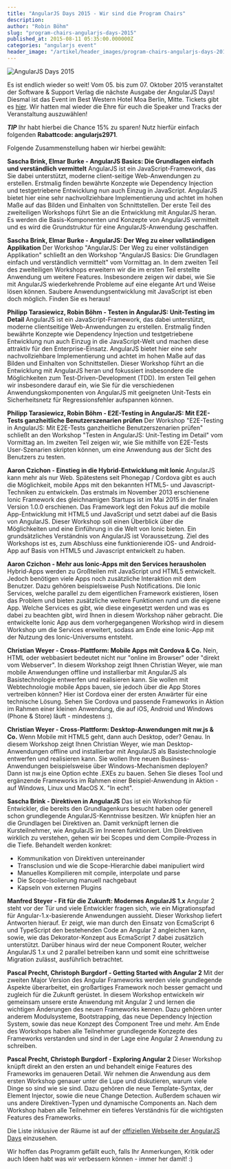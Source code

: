```yaml
---
title: "AngularJS Days 2015 - Wir sind die Program Chairs"
description:
author: "Robin Böhm"
slug: "program-chairs-angularjs-days-2015"
published_at: 2015-08-11 05:35:00.000000Z
categories: "angularjs event"
header_image: "/artikel/header_images/program-chairs-angularjs-days-2015.jpg"
---
```


![AngularJS Days 2015](Screen_Shot_2015-08-11_at_07.52.15.png)

Es ist endlich wieder so weit! Vom 05. bis zum 07. Oktober 2015 veranstaltet der Software & Support Verlag die nächste Ausgabe der AngularJS Days!
Diesmal ist das Event im Best Western Hotel Moa Berlin, Mitte. Tickets gibt es [hier](http://angularjs-days.de/2015fall/preise-anmeldung). Wir hatten mal wieder die Ehre für euch die Speaker und Tracks der Veranstaltung auszuwählen!

***TIP***
Ihr habt hierbei die Chance 15% zu sparen! Nutz hierfür einfach folgenden **Rabattcode: angularjs2971**.

Folgende Zusammenstellung haben wir hierbei gewählt:

**Sascha Brink, Elmar Burke - AngularJS Basics: Die Grundlagen einfach und verständlich vermittelt**
AngularJS ist ein JavaScript-Framework, das Sie dabei unterstützt, moderne client-seitige Web-Anwendungen zu erstellen. Erstmalig finden bewährte Konzepte wie Dependency Injection und testgetriebene Entwicklung nun auch Einzug in JavaScript. AngularJS bietet hier eine sehr nachvollziehbare Implementierung und achtet im hohen Maße auf das Bilden und Einhalten von Schnittstellen. Der erste Teil des zweiteiligen Workshops führt Sie an die Entwicklung mit AngularJS heran. Es werden die Basis-Komponenten und Konzepte von AngularJS vermittelt und es wird die Grundstruktur für eine AngularJS-Anwendung geschaffen.

**Sascha Brink, Elmar Burke - AngularJS: Der Weg zu einer vollständigen Applikation**
Der Workshop "AngularJS: Der Weg zu einer vollständigen Applikation" schließt an den Workshop "AngularJS Basics: Die Grundlagen einfach und verständlich vermittelt" vom Vormittag an. In dem zweiten Teil des zweiteiligen Workshops erweitern wir die im ersten Teil erstellte Anwendung um weitere Features. Insbesondere zeigen wir dabei, wie Sie mit AngularJS wiederkehrende Probleme auf eine elegante Art und Weise lösen können. Saubere Anwendungsentwicklung mit JavaScript ist eben doch möglich. Finden Sie es heraus!

**Philipp Tarasiewicz, Robin Böhm - Testen in AngularJS: Unit-Testing im Detail**
AngularJS ist ein JavaScript-Framework, das dabei unterstützt, moderne clientseitige Web-Anwendungen zu erstellen. Erstmalig finden bewährte Konzepte wie Dependency Injection und testgetriebene Entwicklung nun auch Einzug in die JavaScript-Welt und machen diese attraktiv für den Enterprise-Einsatz. AngularJS bietet hier eine sehr nachvollziehbare Implementierung und achtet im hohen Maße auf das Bilden und Einhalten von Schnittstellen. Dieser Workshop führt an die Entwicklung mit AngularJS heran und fokussiert insbesondere die Möglichkeiten zum Test-Driven-Development (TDD). Im ersten Teil gehen wir insbesondere darauf ein, wie Sie für die verschiedenen Anwendungskomponenten von AngularJS mit geeigneten Unit-Tests ein Sicherheitsnetz für Regressionsfehler aufspannen können.

**Philipp Tarasiewicz, Robin Böhm - E2E-Testing in AngularJS: Mit E2E-Tests ganzheitliche Benutzerszenarien prüfen**
Der Workshop "E2E-Testing in AngularJS: Mit E2E-Tests ganzheitliche Benutzerszenarien prüfen" schließt an den Workshop "Testen in AngularJS: Unit-Testing im Detail" vom Vormittag an. Im zweiten Teil zeigen wir, wie Sie mithilfe von E2E-Tests User-Szenarien skripten können, um eine Anwendung aus der Sicht des Benutzers zu testen.

**Aaron Czichon - Einstieg in die Hybrid-Entwicklung mit Ionic**
AngularJS kann mehr als nur Web. Spätestens seit Phonegap / Cordova gibt es auch die Möglichkeit, mobile Apps mit den bekannten HTML5- und Javascript-Techniken zu entwickeln. Das erstmals im November 2013 erschienene Ionic Framework des gleichnamigen Startups ist im Mai 2015 in der finalen Version 1.0.0 erschienen. Das Framework legt den Fokus auf die mobile App-Entwicklung mit HTML5 und JavaScript und setzt dabei auf die Basis von AngularJS. Dieser Workshop soll einen Überblick über die Möglichkeiten und eine Einführung in die Welt von Ionic bieten. Ein grundsätzliches Verständnis von AngularJS ist Voraussetzung. Ziel des Workshops ist es, zum Abschluss eine funktionierende iOS- und Android-App auf Basis von HTML5 und Javascript entwickelt zu haben.

**Aaron Czichon - Mehr aus Ionic-Apps mit den Services herausholen**
Hybrid-Apps werden zu Großteilen mit JavaScript und HTML5 entwickelt. Jedoch benötigen viele Apps noch zusätzliche Interaktion mit dem Benutzer. Dazu gehören beispielsweise Push Notifications. Die Ionic Services, welche parallel zu dem eigentlichen Framework existieren, lösen das Problem und bieten zusätzliche weitere Funktionen rund um die eigene App. Welche Services es gibt, wie diese eingesetzt werden und was es dabei zu beachten gibt, wird Ihnen in diesem Workshop näher gebracht. Die entwickelte Ionic App aus dem vorhergegangenen Workshop wird in diesem Workshop um die Services erweitert, sodass am Ende eine Ionic-App mit der Nutzung des Ionic-Universums entsteht.

**Christian Weyer - Cross-Plattform: Mobile Apps mit Cordova & Co.**
Nein, HTML oder webbasiert bedeutet nicht nur "online im Browser" oder "direkt vom Webserver". In diesem Workshop zeigt Ihnen Christian Weyer, wie man mobile Anwendungen offline und installierbar mit AngularJS als Basistechnologie entwerfen und realisieren kann. Sie wollen mit Webtechnologie mobile Apps bauen, sie jedoch über die App Stores vertreiben können? Hier ist Cordova einer der ersten Anwärter für eine technische Lösung. Sehen Sie Cordova und passende Frameworks in Aktion im Rahmen einer kleinen Anwendung, die auf iOS, Android und Windows (Phone & Store) läuft - mindestens :).

**Christian Weyer - Cross-Plattform: Desktop-Anwendungen mit nw.js & Co.**
Wenn Mobile mit HTML5 geht, dann auch Desktop, oder? Genau. In diesem Workshop zeigt Ihnen Christian Weyer, wie man Desktop-Anwendungen offline und installierbar mit AngularJS als Basistechnologie entwerfen und realisieren kann. Sie wollen Ihre neuen Business-Anwendungen beispielsweise über Windows-Mechanismen deployen? Dann ist nw.js eine Option echte .EXEs zu bauen. Sehen Sie dieses Tool und ergänzende Frameworks im Rahmen einer Beispiel-Anwendung in Aktion - auf Windows, Linux und MacOS X. "In echt".

**Sascha Brink - Direktiven in AngularJS**
Das ist ein Workshop für Entwickler, die bereits den Grundlagenkurs besucht haben oder generell schon grundlegende AngularJS-Kenntnisse besitzen. Wir knüpfen hier an die Grundlagen bei Direktiven an. Damit verknüpft lernen die Kursteilnehmer, wie AngularJS im Inneren funktioniert. Um Direktiven wirklich zu verstehen, gehen wir bei Scopes und dem Compile-Prozess in die Tiefe. Behandelt werden konkret:
 * Kommunikation von Direktiven untereinander
 * Transclusion und wie die Scope-Hierarchie dabei manipuliert wird
 * Manuelles Kompilieren mit compile, interpolate und parse
 * Die Scope-Isolierung manuell nachgebaut
 * Kapseln von externen Plugins

**Manfred Steyer - Fit für die Zukunft: Modernes AngularJS 1.x**
Angular 2 steht vor der Tür und viele Entwickler fragen sich, wie ein Migrationspfad für Angular-1.x-basierende Anwendungen aussieht. Dieser Workshop liefert Antworten hierauf. Er zeigt, wie man durch den Einsatz von EcmaScript 6 und TypeScript den bestehenden Code an Angular 2 angleichen kann, sowie, wie das Dekorator-Konzept aus EcmaScript 7 dabei zusätzlich unterstützt. Darüber hinaus wird der neue Component Router, welcher AngularJS 1.x und 2 parallel betreiben kann und somit eine schrittweise Migration zulässt, ausführlich betrachtet.

**Pascal Precht, Christoph Burgdorf - Getting Started with Angular 2**
Mit der zweiten Major Version des Angular Frameworks werden viele grundlegende Aspekte überarbeitet, ein großartiges Framework noch besser gemacht und zugleich für die Zukunft gerüstet. In diesem Workshop entwickeln wir gemeinsam unsere erste Anwendung mit Angular 2 und lernen die wichtigen Änderungen des neuen Frameworks kennen. Dazu gehören unter anderem Modulsysteme, Bootstrapping, das neue Dependency Injection System, sowie das neue Konzept des Component Tree und mehr. Am Ende des Workshops haben alle Teilnehmer grundlegende Konzepte des Frameworks verstanden und sind in der Lage eine Angular 2 Anwendung zu schreiben.

**Pascal Precht, Christoph Burgdorf - Exploring Angular 2**
Dieser Workshop knüpft direkt an den ersten an und behandelt einige Features des Frameworks im genaueren Detail. Wir nehmen die Anwendung aus dem ersten Workshop genauer unter die Lupe und diskutieren, warum viele Dinge so sind wie sie sind. Dazu gehören die neue Template-Syntax, der Element Injector, sowie die neue Change Detection. Außerdem schauen wir uns andere Direktiven-Typen und dynamische Components an. Nach dem Workshop haben alle Teilnehmer ein tieferes Verständnis für die wichtigsten Features des Frameworks.


Die Liste inklusive der Räume ist auf der [offiziellen Webseite der AngularJS Days](http://angularjs-days.de/2015fall/zeitplaner) einzusehen.

Wir hoffen das Programm gefällt euch, falls Ihr Anmerkungen, Kritik oder auch Ideen habt was wir verbessern können - immer her damit! :)
